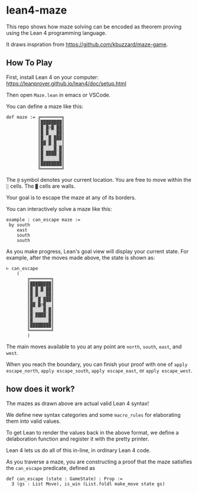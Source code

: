 # lean4-maze

This repo shows how maze solving
can be encoded as theorem proving
using the Lean 4 programming language.

It draws inspration from https://github.com/kbuzzard/maze-game.


## How To Play

First, install Lean 4 on your computer: https://leanprover.github.io/lean4/doc/setup.html

Then open `Maze.lean` in emacs or VSCode.

You can define a maze like this:

```lean
def maze := ╔════════╗
            ║▓▓▓▓▓▓▓▓║
            ║▓░▓@▓░▓▓║
            ║▓░▓░░░▓▓║
            ║▓░░▓░▓▓▓║
            ║▓▓░▓░▓░░║
            ║▓░░░░▓░▓║
            ║▓░▓▓▓▓░▓║
            ║▓░░░░░░▓║
            ║▓▓▓▓▓▓▓▓║
            ╚════════╝
```

The `@` symbol denotes your current location.
You are free to move within the `░` cells.
The `▓` cells are walls.

Your goal is to escape the maze at any of its borders.

You can interactively solve a maze like this:


```lean
example : can_escape maze :=
 by south
    east
    south
    south
```

As you make progress, Lean's goal view will display your current state.
For example, after the moves made above, the state is shown as:

```lean
⊢ can_escape
    (
        ╔════════╗
        ║▓▓▓▓▓▓▓▓║
        ║▓░▓░▓░▓▓║
        ║▓░▓░░░▓▓║
        ║▓░░▓░▓▓▓║
        ║▓▓░▓@▓░░║
        ║▓░░░░▓░▓║
        ║▓░▓▓▓▓░▓║
        ║▓░░░░░░▓║
        ║▓▓▓▓▓▓▓▓║
        ╚════════╝
        )
```

The main moves available to you at any point are `north`, `south`, `east`, and `west`.

When you reach the boundary, you can finish your proof with one of
`apply escape_north`, `apply escape_south`, `apply escape_east`, or `apply escape_west`.

## how does it work?

The mazes as drawn above are actual valid Lean 4 syntax!

We define new syntax categories and some `macro_rules` for elaborating
them into valid values.

To get Lean to render the values back in the above format,
we define a delaboration function and register it with the pretty printer.

Lean 4 lets us do all of this in-line, in ordinary Lean 4 code.

As you traverse a maze, you are constructing a proof
that the maze satisfies the `can_escape` predicate, defined as

```lean
def can_escape (state : GameState) : Prop :=
  ∃ (gs : List Move), is_win (List.foldl make_move state gs)
```

